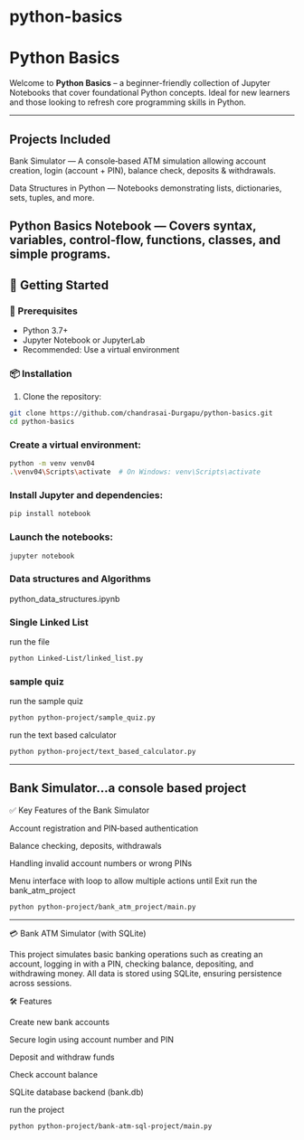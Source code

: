 # python-basics



#  Python Basics

Welcome to **Python Basics** – a beginner-friendly collection of Jupyter Notebooks that cover foundational Python concepts. Ideal for new learners and those looking to refresh core programming skills in Python.

---

## Projects Included

Bank Simulator — A console‑based ATM simulation allowing account creation, login (account + PIN), balance check, deposits & withdrawals.

Data Structures in Python — Notebooks demonstrating lists, dictionaries, sets, tuples, and more.

Python Basics Notebook — Covers syntax, variables, control‑flow, functions, classes, and simple programs.
---

## 🚀 Getting Started

### 🔧 Prerequisites

- Python 3.7+
- Jupyter Notebook or JupyterLab
- Recommended: Use a virtual environment

### 📦 Installation

1. Clone the repository:

```bash
git clone https://github.com/chandrasai-Durgapu/python-basics.git
cd python-basics
```

### Create a virtual environment:
```bash
python -m venv venv04
.\venv04\Scripts\activate  # On Windows: venv\Scripts\activate
```

### Install Jupyter and dependencies:
```bash
pip install notebook
```


### Launch the notebooks:
```bash
jupyter notebook
```
### Data structures and Algorithms
python_data_structures.ipynb

### Single Linked List
run the file
```bash
python Linked-List/linked_list.py
```
### sample quiz
run the sample quiz
```bash
python python-project/sample_quiz.py
```

run the text based calculator
```bash
python python-project/text_based_calculator.py
```
---
Bank Simulator...a console based project
---
✅ Key Features of the Bank Simulator

Account registration and PIN‑based authentication

Balance checking, deposits, withdrawals

Handling invalid account numbers or wrong PINs

Menu interface with loop to allow multiple actions until Exit
run the bank_atm_project
```bash
python python-project/bank_atm_project/main.py
```
---
💳 Bank ATM Simulator (with SQLite)

This project simulates basic banking operations such as creating an account, logging in with a PIN, checking balance, depositing, and withdrawing money. All data is stored using SQLite, ensuring persistence across sessions.

🛠 Features

Create new bank accounts

Secure login using account number and PIN

Deposit and withdraw funds

Check account balance

SQLite database backend (bank.db)

run the project
```bash
python python-project/bank-atm-sql-project/main.py
```

